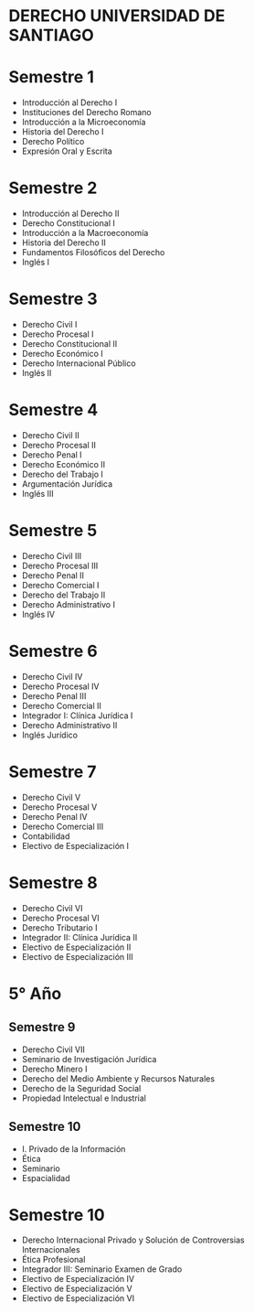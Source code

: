 # DERECHO UNIVERSIDAD DE SANTIAGO

# Semestre 1
- Introducción al Derecho I
- Instituciones del Derecho Romano
- Introducción a la Microeconomía
- Historia del Derecho I
- Derecho Político
- Expresión Oral y Escrita

# Semestre 2
- Introducción al Derecho II
- Derecho Constitucional I
- Introducción a la Macroeconomía
- Historia del Derecho II
- Fundamentos Filosóficos del Derecho
- Inglés I

# Semestre 3
- Derecho Civil I
- Derecho Procesal I
- Derecho Constitucional II
- Derecho Económico I
- Derecho Internacional Público
- Inglés II

# Semestre 4
- Derecho Civil II
- Derecho Procesal II
- Derecho Penal I
- Derecho Económico II
- Derecho del Trabajo I
- Argumentación Jurídica
- Inglés III

# Semestre 5
- Derecho Civil III
- Derecho Procesal III
- Derecho Penal II
- Derecho Comercial I
- Derecho del Trabajo II
- Derecho Administrativo I
- Inglés IV

# Semestre 6
- Derecho Civil IV
- Derecho Procesal IV
- Derecho Penal III
- Derecho Comercial II
- Integrador I: Clínica Jurídica I
- Derecho Administrativo II
- Inglés Jurídico

# Semestre 7
- Derecho Civil V
- Derecho Procesal V
- Derecho Penal IV
- Derecho Comercial III
- Contabilidad
- Electivo de Especialización I

# Semestre 8
- Derecho Civil VI
- Derecho Procesal VI
- Derecho Tributario I
- Integrador II: Clínica Jurídica II
- Electivo de Especialización II
- Electivo de Especialización III

# 5° Año

## Semestre 9
- Derecho Civil VII
- Seminario de Investigación Jurídica
- Derecho Minero I
- Derecho del Medio Ambiente y Recursos Naturales
- Derecho de la Seguridad Social
- Propiedad Intelectual e Industrial

## Semestre 10
- I. Privado de la Información
- Ética
- Seminario
- Espacialidad

# Semestre 10
- Derecho Internacional Privado y Solución de Controversias Internacionales
- Ética Profesional
- Integrador III: Seminario Examen de Grado
- Electivo de Especialización IV
- Electivo de Especialización V
- Electivo de Especialización VI
